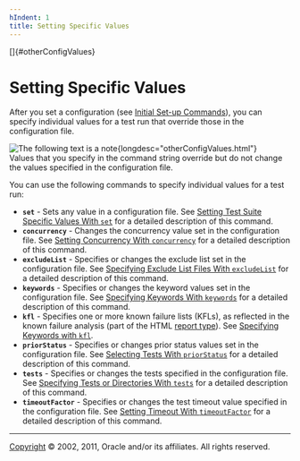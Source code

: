 ```yaml
---
hIndent: 1
title: Setting Specific Values
---
```


[]{#otherConfigValues}

# Setting Specific Values

After you set a configuration (see [Initial Set-up Commands](basicContext.html)), you can specify
individual values for a test run that override those in the configuration file.

![The following text is a note](../../images/hg_note.gif){longdesc="otherConfigValues.html"}\
Values that you specify in the command string override but do not change the values specified in the
configuration file.

You can use the following commands to specify individual values for a test run:

-   **`set`** - Sets any value in a configuration file. See [Setting Test Suite Specific Values With
    `set`](settingValues.html) for a detailed description of this command.
-   **`concurrency`** - Changes the concurrency value set in the configuration file. See [Setting
    Concurrency With `concurrency`](concurrency.html) for a detailed description of this command.
-   **`excludeList`** - Specifies or changes the exclude list set in the configuration file. See
    [Specifying Exclude List Files With `excludeList`](excludeList.html) for a detailed description
    of this command.
-   **`keywords`** - Specifies or changes the keyword values set in the configuration file. See
    [Specifying Keywords With `keywords`](keyword.html) for a detailed description of this command.
-   **`kfl`** - Specifies one or more known failure lists (KFLs), as reflected in the known failure
    analysis (part of the HTML [report type](writeReports.html#writeReportType)). See [Specifying
    Keywords with `kfl`](knownFailureAnalysis.html).
-   **`priorStatus`** - Specifies or changes prior status values set in the configuration file. See
    [Selecting Tests With `priorStatus`](prior.html) for a detailed description of this command.
-   **`tests`** - Specifies or changes the tests specified in the configuration file. See
    [Specifying Tests or Directories With `tests`](selectingTests.html) for a detailed description
    of this command.
-   **`timeoutFactor`** - Specifies or changes the test timeout value specified in the configuration
    file. See [Setting Timeout With `timeoutFactor`](timeout.html) for a detailed description of
    this command.

----------------------------------------------------------------------------------------------------

[Copyright](../copyright.html) © 2002, 2011, Oracle and/or its affiliates. All rights reserved.
